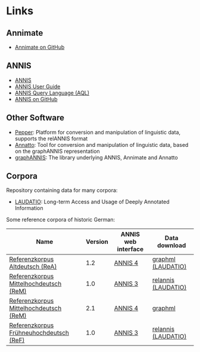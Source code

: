 # Links

## Annimate

- [Annimate on GitHub](https://github.com/matthias-stemmler/annimate)

## ANNIS

- [ANNIS](https://corpus-tools.org/annis/)
- [ANNIS User Guide](https://korpling.github.io/ANNIS/4/user-guide/)
- [ANNIS Query Language (AQL)](https://korpling.github.io/ANNIS/4/user-guide/aql/index.html)
- [ANNIS on GitHub](https://github.com/korpling/ANNIS)

## Other Software

- [Pepper](https://corpus-tools.org/pepper/index.html): Platform for conversion and manipulation of linguistic data, supports the relANNIS format
- [Annatto](https://github.com/korpling/annatto): Tool for conversion and manipulation of linguistic data, based on the graphANNIS representation
- [graphANNIS](https://github.com/korpling/graphANNIS): The library underlying ANNIS, Annimate and Annatto

## Corpora

Repository containing data for many corpora:

- [LAUDATIO](https://www.laudatio-repository.org/): Long-term Access and Usage of Deeply Annotated Information

Some reference corpora of historic German:

| Name                                                                           | Version | ANNIS web interface                                       | Data download                                                                        |
| ------------------------------------------------------------------------------ | ------- | --------------------------------------------------------- | ------------------------------------------------------------------------------------ |
| [Referenzkorpus Altdeutsch (ReA)](https://www.deutschdiachrondigital.de/rea/)  | 1.2     | [ANNIS 4](https://korpling.german.hu-berlin.de/annis/ddd) | [graphml (LAUDATIO)](https://www.laudatio-repository.org/download/format/33/53/1.2)  |
| [Referenzkorpus Mittelhochdeutsch (ReM)](https://www.linguistics.rub.de/rem/)  | 1.0     | [ANNIS 3](https://annis.linguistics.rub.de/REM/)          | [relannis (LAUDATIO)](https://www.laudatio-repository.org/download/format/1/36/1.0)  |
| [Referenzkorpus Mittelhochdeutsch (ReM)](https://www.linguistics.rub.de/rem/)  | 2.1     | [ANNIS 4](https://newannis.linguistics.rub.de/rem)        | [graphml](https://zenodo.org/record/13982324/files/ReM-v2.1_graphml.zip?download=1)  |
| [Referenzkorpus Frühneuhochdeutsch (ReF)](https://www.linguistics.rub.de/ref/) | 1.0     | [ANNIS 3](https://annis.linguistics.rub.de/REF/)          | [relannis (LAUDATIO)](https://www.laudatio-repository.org/download/format/1/165/1.0) |
